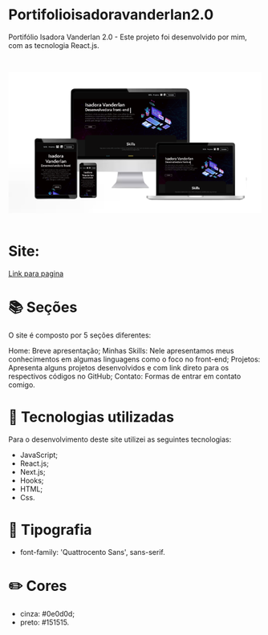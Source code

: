 # Portifolioisadoravanderlan2.0
Portifólio Isadora Vanderlan 2.0 - Este projeto foi desenvolvido por mim, com as tecnologia React.js.

<br/>

![Presentation](https://github.com/IsadoraVanderlan/Portifolioisadoravanderlan2.0/blob/main/public/img/portfolio.png)
<br/><br/>

# Site:

<a href="https://isadoravanderlan.github.io/Portifolioisadoravanderlan2.0/">Link para pagina
</a>
<br/>

# 📚 Seções
O site é composto por 5 seções diferentes:

Home: Breve apresentação;
Minhas Skills: Nele apresentamos meus conhecimentos em algumas linguagens como o foco no front-end;
Projetos: Apresenta alguns projetos desenvolvidos e com link direto para os respectivos códigos no GitHub;
Contato: Formas de entrar em contato comigo.

# 💼 Tecnologias utilizadas
Para o desenvolvimento deste site utilizei as seguintes tecnologias:

- JavaScript;
- React.js;
- Next.js;
- Hooks;
- HTML;
- Css.

# 📃 Tipografia

- font-family: 'Quattrocento Sans', sans-serif.

# ✏️ Cores
- cinza: #0e0d0d;
- preto: #151515.

